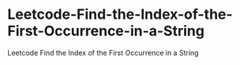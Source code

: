 # Leetcode-Find-the-Index-of-the-First-Occurrence-in-a-String
Leetcode  Find the Index of the First Occurrence in a String
